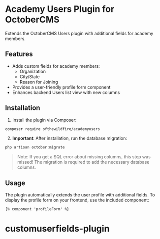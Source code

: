 # Academy Users Plugin for OctoberCMS

Extends the OctoberCMS Users plugin with additional fields for academy members.

## Features

- Adds custom fields for academy members:
  - Organization
  - City/State
  - Reason for Joining
- Provides a user-friendly profile form component
- Enhances backend Users list view with new columns

## Installation

1. Install the plugin via Composer:
```bash
composer require ofthewildfire/academyusers
```

2. **Important**: After installation, run the database migration:
```bash
php artisan october:migrate
```
> Note: If you get a SQL error about missing columns, this step was missed! The migration is required to add the necessary database columns.

## Usage

The plugin automatically extends the user profile with additional fields. To display the profile form on your frontend, use the included component:

```twig
{% component 'profileForm' %}
```


# customuserfields-plugin
